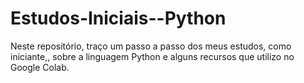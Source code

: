 # Estudos-Iniciais--Python
Neste repositório, traço um passo a passo dos meus estudos, como iniciante,, sobre a linguagem Python e alguns recursos que utilizo no Google Colab.
